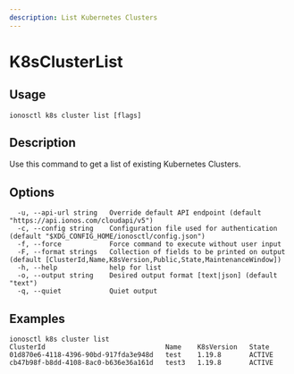 ```yaml
---
description: List Kubernetes Clusters
---
```


# K8sClusterList

## Usage

```text
ionosctl k8s cluster list [flags]
```

## Description

Use this command to get a list of existing Kubernetes Clusters.

## Options

```text
  -u, --api-url string   Override default API endpoint (default "https://api.ionos.com/cloudapi/v5")
  -c, --config string    Configuration file used for authentication (default "$XDG_CONFIG_HOME/ionosctl/config.json")
  -f, --force            Force command to execute without user input
  -F, --format strings   Collection of fields to be printed on output (default [ClusterId,Name,K8sVersion,Public,State,MaintenanceWindow])
  -h, --help             help for list
  -o, --output string    Desired output format [text|json] (default "text")
  -q, --quiet            Quiet output
```

## Examples

```text
ionosctl k8s cluster list 
ClusterId                              Name    K8sVersion   State
01d870e6-4118-4396-90bd-917fda3e948d   test    1.19.8       ACTIVE
cb47b98f-b8dd-4108-8ac0-b636e36a161d   test3   1.19.8       ACTIVE
```

